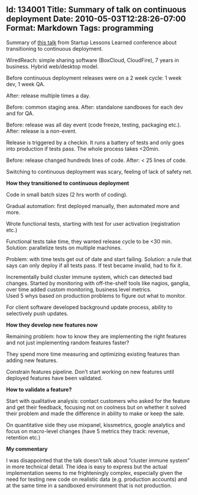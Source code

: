 Id: 134001
Title: Summary of talk on continuous deployment
Date: 2010-05-03T12:28:26-07:00
Format: Markdown
Tags: programming
--------------
Summary of [this
talk](http://www.justin.tv/startuplessonslearned/b/262657677) from
Startup Lessons Learned conference about transitioning to continuous
deployment.

WiredReach: simple sharing software (BoxCloud, CloudFire), 7 years in
business. Hybrid web/desktop model.

Before continuous deployment releases were on a 2 week cycle: 1 week
dev, 1 week QA.

After: release multiple times a day.

Before: common staging area. After: standalone sandboxes for each dev
and for QA.

Before: release was all day event (code freeze, testing, packaging
etc.). After: release is a non-event.

Release is triggered by a checkin. It runs a battery of tests and only
goes into production if tests pass. The whole process takes \<20min.

Before: release changed hundreds lines of code. After: \< 25 lines of
code.

Switching to continuous deployment was scary, feeling of lack of safety
net.

**How they transitioned to continuous deployment**

Code in small batch sizes (2 hrs worth of coding).

Gradual automation: first deployed manually, then automated more and
more.

Wrote functional tests, starting with test for user activation
(registration etc.)

Functional tests take time, they wanted release cycle to be \<30 min.
Solution: parallelize tests on multiple machines.

Problem: with time tests get out of date and start failing. Solution: a
rule that says can only deploy if all tests pass. If test became
invalid, had to fix it.

Incrementally build cluster immune system, which can detected bad
changes. Started by monitoring with off-the-shelf tools like nagios,
ganglia, over time added custom monitoring, business level metrics.\
Used 5 whys based on production problems to figure out what to monitor.

For client software developed background update process, ability to
selectively push updates.

**How they develop new features now**

Remaining problem: how to know they are implementing the right features
and not just implementing random features faster?

They spend more time measuring and optimizing existing features than
adding new features.

Constrain features pipeline. Don’t start working on new features until
deployed features have been validated.

**How to validate a feature?**

Start with qualitative analysis: contact customers who asked for the
feature and get their feedback, focusing not on coolness but on whether
it solved their problem and made the difference in ability to make or
keep the sale.

On quantitative side they use mixpanel, kissmetrics, google analytics
and focus on macro-level changes (have 5 metrics they track: revenue,
retention etc.)

**My commentary**

I was disappointed that the talk doesn’t talk about “cluster immune
system” in more technical detail. The idea is easy to express but the
actual implementation seems to me frighteningly complex, especially
given the need for testing new code on realistic data (e.g. production
accounts) and at the same time in a sandboxed environment that is not
production.
